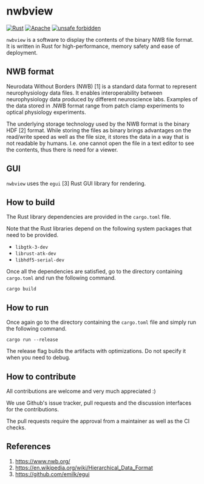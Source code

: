 # nwbview


[![Rust](https://github.com/anilbey/nwbview/actions/workflows/rust.yml/badge.svg)](https://github.com/anilbey/nwbview/actions/workflows/rust.yml)
[![Apache](https://img.shields.io/badge/license-Apache-blue.svg)](https://github.com/anilbey/nwbview/blob/master/LICENSE)
[![unsafe forbidden](https://img.shields.io/badge/unsafe-forbidden-success.svg)](https://github.com/rust-secure-code/safety-dance/)

`nwbview` is a software to display the contents of the binary NWB file format. It is written in Rust for high-performance, memory safety and ease of deployment.

## NWB format

Neurodata Without Borders (NWB) [1] is a standard data format to represent neurophysiology data files. It enables interoperability between neurophysiology data produced by different neuroscience labs. Examples of the data stored in .NWB format range from patch clamp experiments to optical physiology experiments.

The underlying storage technology used by the NWB format is the binary HDF [2] format. While storing the files as binary brings advantages on the read/write speed as well as the file size, it stores the data in a way that is not readable by humans. I.e. one cannot open the file in a text editor to see the contents, thus there is need for a viewer.

## GUI

`nwbview` uses the `egui` [3] Rust GUI library for rendering.


## How to build

The Rust library dependencies are provided in the `cargo.toml` file.

Note that the Rust libraries depend on the following system packages that need to be provided.

* `libgtk-3-dev`
* `librust-atk-dev`
* `libhdf5-serial-dev`

Once all the dependencies are satisfied, go to the directory containing `cargo.toml` and run the following command.

```shell
cargo build
```

## How to run

Once again go to the directory containing the `cargo.toml` file and simply run the following command.

```shell
cargo run --release
```

The release flag builds the artifacts with optimizations. Do not specify it when you need to debug.



## How to contribute

All contributions are welcome and very much appreciated :)

We use Github's issue tracker, pull requests and the discussion interfaces for the contributions.

The pull requests require the approval from a maintainer as well as the CI checks.



## References

1. https://www.nwb.org/
2. https://en.wikipedia.org/wiki/Hierarchical_Data_Format
3. https://github.com/emilk/egui
